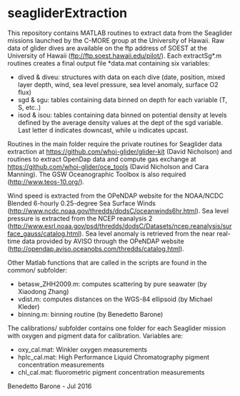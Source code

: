 # seagliderExtraction

This repository contains MATLAB routines to extract data from the Seaglider missions launched by the C-MORE group at the University of Hawaii. Raw data of glider dives are available on the ftp address of SOEST at the University of Hawaii (ftp://ftp.soest.hawaii.edu/pilot/).
Each extractSg\*.m routines creates a final output file \*data.mat containing six variables:
- dived & diveu: structures with data on each dive (date, position, mixed layer depth, wind, sea level pressure, sea level anomaly, surface O2 flux)
- sgd & sgu: tables containing data binned on depth for each variable (T, S, etc..)
- isod & isou: tables containing data binned on potential density at levels defined by the average density values at the dept of the sgd variable.
Last letter d indicates downcast, while u indicates upcast.

Routines in the main folder require the private routines for Seaglider data extraction at https://github.com/whoi-glider/glider-kit  (David Nicholson) and routines to extract OpenDap data and compute gas exchange at https://github.com/whoi-glider/oce_tools (David Nicholson and Cara Manning). The GSW Oceanographic Toolbox is also required (http://www.teos-10.org/).

Wind speed is extracted from the OPeNDAP website for the NOAA/NCDC Blended 6-hourly 0.25-degree Sea Surface Winds (http://www.ncdc.noaa.gov/thredds/dodsC/oceanwinds6hr.html).
Sea level pressure is extracted from the NCEP reanalysis 2 (http://www.esrl.noaa.gov/psd/thredds/dodsC/Datasets/ncep.reanalysis/surface_gauss/catalog.html).
Sea level anomaly is retrieved from the near real-time data provided by AVISO through the OPeNDAP website (http://opendap.aviso.oceanobs.com/thredds/catalog.html). 

Other Matlab functions that are called in the scripts are found in the common/ subfolder:
- betasw_ZHH2009.m: computes scattering by pure seawater (by Xiaodong Zhang)
- vdist.m: computes distances on the WGS-84 ellipsoid (by Michael Kleder)
- binning.m: binning routine (by Benedetto Barone)

The calibrations/ subfolder contains one folder for each Seaglider mission with oxygen and pigment data for calibration. Variables are:
- oxy\_cal.mat: Winkler oxygen measurements
- hplc\_cal.mat: High Performance Liquid Chromatography pigment concentration measurements
- chl\_cal.mat: fluorometric pigment concentration measurements

Benedetto Barone - Jul 2016